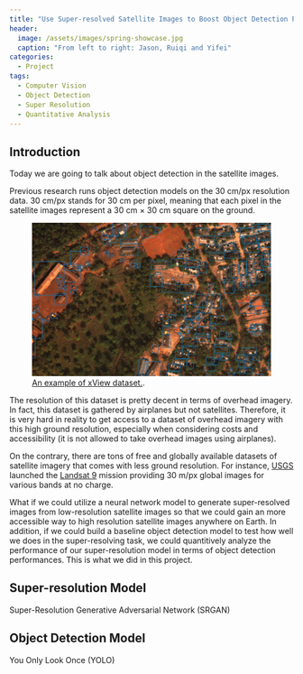 ```yaml
---
title: "Use Super-resolved Satellite Images to Boost Object Detection Performance"
header:
  image: /assets/images/spring-showcase.jpg
  caption: "From left to right: Jason, Ruiqi and Yifei"
categories:
  - Project
tags:
  - Computer Vision
  - Object Detection
  - Super Resolution
  - Quantitative Analysis
---
```


## Introduction

Today we are going to talk about object detection in the satellite images.

Previous research runs object detection models on the 30 cm/px resolution data. 30 cm/px stands for 30 cm per pixel, meaning that each pixel in the satellite images represent a 30 cm &times; 30 cm square on the ground. 

<figure>
    <a href="/assets/images/post-SRGAN/xview-example.jpg"><img src="/assets/images/post-SRGAN/xview-example.jpg"></a>
    <figcaption><a href="http://xviewdataset.org/" title=">An example of xView dataset.">An example of xView dataset.</a>.</figcaption>
</figure>

The resolution of this dataset is pretty decent in terms of overhead imagery. In fact, this dataset is gathered by airplanes but not satellites. Therefore, it is very hard in reality to get access to a dataset of overhead imagery with this high ground resolution, especially when considering costs and accessibility (it is not allowed to take overhead images using airplanes).

On the contrary, there are tons of free and globally available datasets of satellite imagery that comes with less ground resolution. For instance, [USGS](https://earthexplorer.usgs.gov/) launched the [Landsat 9](https://www.usgs.gov/land-resources/nli/landsat/landsat-9) mission providing 30 m/px global images for various bands at no charge.

What if we could utilize a neural network model to generate super-resolved images from low-resolution satellite images so that we could gain an more accessible way to high resolution satellite images anywhere on Earth. In addition, if we could build a baseline object detection model to test how well we does in the super-resolving task, we could quantitively analyze the performance of our super-resolution model in terms of object detection performances. This is what we did in this project.

## Super-resolution Model

Super-Resolution Generative Adversarial Network (SRGAN)




## Object Detection Model

You Only Look Once (YOLO)